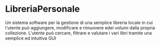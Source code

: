 ﻿# LibreriaPersonale

Un sistema software per la gestione di una semplice libreria locale in cui l'utente può aggiungere, modificare e rimuovere edei volumi dalla propria collezione. L'utente può cercare, filtrare e valutare i vari libri tramite una semplice ed intuitiva GUI
